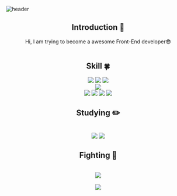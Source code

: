 
<!--
**yoon828/yoon828** is a ✨ _special_ ✨ repository because its `README.md` (this file) appears on your GitHub profile.
 
Here are some ideas to get you  started:

- 🔭 I’m currently working on ...
- 🌱 I’m currently learning ...
- 👯 I’m looking to collaborate on ...
- 🤔 I’m looking for help with ...
- 💬 Ask me about ...
- 📫 How to reach me: ...
-->
<!-- 헤더 -->
![header](https://capsule-render.vercel.app/api?type=slice&color=auto&height=200&section=header&text=Hello&desc=I'm%20seunghyun!&fontSize=60&rotate=14&fontAlignY=25&fontAlign=75&descAlignY=43&descAlign=80&&animation=twinkling)

<div align=center>
<!--소개-->

## Introduction :raised_hands:
Hi, I am trying to become a awesome Front-End developer😎
<br/><br/>
 
 
 <!--기술스택-->
  ## Skill :four_leaf_clover:

  <!--프론트-->
  <img src="https://img.shields.io/badge/JavaScript-F7DF1E?style=flat&logo=JS&logoColor=white"/>
   <img src="https://img.shields.io/badge/CSS-1572B6?style=flat&logo=CSS&logoColor=white"/>
   <img src="https://img.shields.io/badge/HTML-E34F26?style=flat&logo=HTML&logoColor=white"/>
   <br/>
  <!--백-->
   <img src="https://img.shields.io/badge/MySQL-4479A1?style=flat&logo=MySQL&logoColor=white"/>
  <br/>
  <!--언어 및 툴 -->
   <img src="https://img.shields.io/badge/Java-007396?style=flat&logo=Java&logoColor=white"/>
    <img src="https://img.shields.io/badge/JavaScript-F7DF1E?style=flat&logo=JavaScript&logoColor=white"/>
     <img src="https://img.shields.io/badge/C-A8B9CC?style=flat&logo=C&logoColor=white"/>
     <img src="https://img.shields.io/badge/C++-00599C?style=flat&logo=C++&logoColor=white"/>

  ## Studying :pencil2: 
 <br/>
 <img src="https://img.shields.io/badge/React-61DAFB?style=flat&logo=React&logoColor=white"/>
 <img src="https://img.shields.io/badge/Node.js-339933?style=flat&logo=Node.js&logoColor=white"/>
 <br/>
 
 ## Fighting :raised_hands:
 <br/>
 <img src="https://github-readme-stats.vercel.app/api/top-langs/?username=seunghyun0522&layout=compact"><br><br>
<img src="https://github-readme-stats.vercel.app/api?username=seunghyun0522&show_icons=true">
<br/>
</div>
